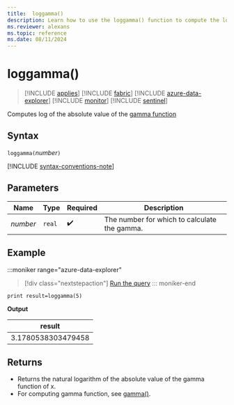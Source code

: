 ```yaml
---
title:  loggamma()
description: Learn how to use the loggamma() function to compute the log of the absolute value of the gamma function.
ms.reviewer: alexans
ms.topic: reference
ms.date: 08/11/2024
---
```

# loggamma()

> [!INCLUDE [applies](../includes/applies-to-version/applies.md)] [!INCLUDE [fabric](../includes/applies-to-version/fabric.md)] [!INCLUDE [azure-data-explorer](../includes/applies-to-version/azure-data-explorer.md)] [!INCLUDE [monitor](../includes/applies-to-version/monitor.md)] [!INCLUDE [sentinel](../includes/applies-to-version/sentinel.md)]

Computes log of the absolute value of the [gamma function](https://en.wikipedia.org/wiki/Gamma_function)

## Syntax

`loggamma(`*number*`)`

[!INCLUDE [syntax-conventions-note](../includes/syntax-conventions-note.md)]

## Parameters

| Name | Type | Required | Description |
|--|--|--|--|
|*number*| `real` |  :heavy_check_mark: | The number for which to calculate the gamma.|

## Example

:::moniker range="azure-data-explorer"
> [!div class="nextstepaction"]
> <a href="https://dataexplorer.azure.com/clusters/help/databases/Samples?query=H4sIAAAAAAAAAysoyswrUShKLS7NKbHNyU9PT8zNTdQw1QQAjpO9/xgAAAA=" target="_blank">Run the query</a>
::: moniker-end

```kusto
print result=loggamma(5)
```

**Output**

|result|
|--|
|3.1780538303479458|

## Returns

* Returns the natural logarithm of the absolute value of the gamma function of x.
* For computing gamma function, see [gamma()](gamma-function.md).
